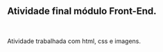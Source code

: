 <h2>Atividade final módulo Front-End.</h2>
<br>
<p>Atividade trabalhada com html, css e imagens.</p>